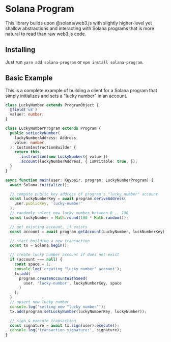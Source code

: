 # Solana Program

This library builds upon @solana/web3.js with slightly higher-level yet shallow
abstractions and interacting with Solana programs that is more natural to read
than raw web3.js code.

## Installing

Just run `yarn add solana-program` or `npm install solana-program`.

## Basic Example

This is a complete example of building a client for a Solana program that simply
initializes and sets a "lucky number" in an account.

```typescript
class LuckyNumber extends ProgramObject {
  @field('u8')
  value?: number;
}

class LuckyNumberProgram extends Program {
  public setLuckyNumber(
    luckyNumberAddress: Address,
    value: number,
  ): CustomInstructionBuilder {
    return this
      .instruction(new LuckyNumber({ value })
      .account(luckyNumberAddress, { isWritable: true, });
  }
}

async function main(user: Keypair, program: LuckyNumberProgram) {
  await Solana.initialize();

  // compute public key address of program's "lucky number" account
  const luckyNumberKey = await program.deriveAddress(
    user.publicKey, 'lucky-number'
  );
  // randomly select new lucky number between 0 .. 100
  const luckyNumber = Math.round(100 * Math.random());

  // get existing account, if exists
  const account = await program.getAccount(LuckyNumber, luckNumberKey);

  // start building a new transaction
  const tx = Solana.begin();

  // create lucky number account if does not exist
  if (account === null) {
    const space = 1;
    console.log('creating "lucky number" account');
    tx.add(
      program.createAccountWithSeed(
        user, 'lucky-number', luckyNumberKey, space
      )
    );
  }
  // upsert new lucky number
  console.log('setting new "lucky number"');
  tx.add(program.setLuckyNumber(luckyNumberKey, luckyNumber));

  // sign & execute transaction
  const signature = await tx.sign(user).execute();
  console.log('transaction signature:', signature);
}
```
